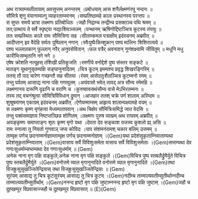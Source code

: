 

  
अथ रात्र्याम्व्यतीतायाम् अवसुप्तम् अनन्तरम् ।प्रबोधयाम् आस शनैर्लक्ष्मणंरघु नन्दनः  ॥   
सौमित्रे शृणु वंयानाम्वल्गु व्याहरताम्स्वनम् ।सम्प्रतिष्ठामहे कालः प्रस्थानस्य परन्तप  ॥   
स सुप्तः समये भ्रात्रा लक्ष्मणः प्रतिबोधितः ।जहौ निद्राम्च तन्द्रीम्च प्रसक्तञ्च पथि श्रमम्  ॥   
तत;उत्थाय ते सर्वे स्पृष्ट्वा नद्याःशिवञ्जलम् ।पन्थानम् ऋषिणोद्दिष्टञ्चित्र कूटस्य तंययुः  ॥   
ततः सम्प्रस्थितः काले रामः सौमित्रिणा सह ।सीताम्कमल पत्राक्षीम् इदंवचनम् अब्रवीत्  ॥   
आदीप्तान् इव वैदेहि सर्वतः पुष्पितान् नगान् ।स्वैःपुष्पैःकिम्शुकान् पश्य मालिनः शिशिरात्यये  ॥   
पश्य भल्लातकान् फुल्लान् नरैर् अनुपसेवितान् ।फल पत्रैर् अवनतान् नूनंशक्ष्यामि जीवितुम्  ॥ मधूनि मधु कारीभिःसम्भृतानि नगे नगे  ॥   
एषेष क्रोशति नत्यूहस् तंशिखी प्रतिकूजति ।रमणीये वनोद्देशे पुष्प संस्तर सङ्कटे  ॥   
मातङ्ग यूथानुसृतम्पक्षि सङ्घानुनादितम् ।चित्र कूटम् इमम्पश्य प्रवृद्ध शिखरङ्गिरिम्  ॥   
ततस् तौ पाद चारेण गच्छन्तौ सह सीतया ।रंयम् आसेदतुःशैलञ्चित्र कूटम्मनो रमम्  ॥   
तन्तु पर्वतम् आसाद्य नाना पक्षि गणायुतम् ।अयंवासो भवेत् तावद् अत्र सौम्य रमेमहि  ॥   
लक्ष्मणानय दारूणि दृढानि च वराणि च ।कुरुष्वावसथंसौम्य वासे मेऽभिरतम्मनः  ॥   
तस्य तद् वचनंश्रुत्वा सौमित्रिर्विविधान् द्रुमान् ।आजहार ततश् चक्रे पर्ण शालाम् अरिम्दम  ॥   
शुश्रूषमाणम् एकाग्रम् इदंवचनम् अब्रवीत् ।ऐणेयम्माम्सम् आहृत्य शालाम्यक्ष्यामहे वयम्  ॥   
स लक्ष्मणः कृष्ण मृगंहत्वा मेध्यम्पतापवान् ।अथ चिक्षेप सौमित्रिःसमिद्धे जात वेदसि  ॥   
तन्तु पक्वंसमाज्ञाय निष्टप्तञ्छिन्न शोणितम् ।लक्ष्मणः पुरुष व्याघ्रम् अथ राघवम् अब्रवीत्  ॥   
अयङ्कृष्णः समाप्ताङ्गः शृतः कृष्ण मृगो यथा ।देवता देव सङ्काश यजस्व कुशलो ह्य् असि  ॥   
रामः स्नात्वा तु नियतो गुणवाञ् जप्य कोविदः ।पाप संशमनंरामश् चकार बलिम् उत्तमम्  ॥   
ताम्वृक्ष पर्णच् छदनाम्मनोज्ञाम्ताम्वृक्ष पर्णच् छदनाम्मनोज्ञाम् ।(Gem)यथा प्रदेशंसुकृताम्निवाताम्यथा प्रदेशंसुकृताम्निवाताम् ।(Gem)वासाय सर्वे विविशुःसमेता वासाय सर्वे विविशुःसमेताः ।(Gem)सभाम्यथा देव गणाःसुधर्माम्सभाम्यथा देव गणाःसुधर्माम्  ॥ (Gem)  
अनेक नाना मृग पक्षि सङ्कुले;अनेक नाना मृग पक्षि सङ्कुले ।(Gem)विचित्र पुष्प स्तबलैर्द्रुमैर्युते विचित्र पुष्प स्तबलैर्द्रुमैर्युते ।(Gem)वनोत्तमे व्याल मृगानुनादिते वनोत्तमे व्याल मृगानुनादिते ।(Gem)तथा विजह्रुःसुसुखञ्जितेन्द्रियास् तथा विजह्रुःसुसुखञ्जितेन्द्रियाः  ॥ (Gem)  
सुरंयम् आसाद्य तु चित्र कूटंसुरंयम् आसाद्य तु चित्र कूटम् ।(Gem)नदीम्च ताम्माल्यवतीम्सुतीर्थाम्नदीम्च ताम्माल्यवतीम्सुतीर्थाम् ।(Gem)ननन्द हृष्टो मृग पक्षि जुष्टाम्ननन्द हृष्टो मृग पक्षि जुष्टाम् ।(Gem)जहौ च दुह्खम्पुर विप्रवासाज्जहौ च दुह्खम्पुर विप्रवासात्  ॥ (E)(Gem)  
